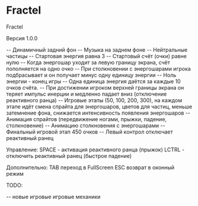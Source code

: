 # Fractel
Fractel

Версия 1.0.0

-- Динамичный задний фон
-- Музыка на заднем фоне
-- Нейтральные частицы
-- Стартовая энергия равна 3
-- Стартовый счёт (очки) равне нулю
-- Когда энергошар уходит за левую границу экрана, счёт пополняется на одно очко
-- При столкновении с энергошарами игрока подбрасывает и он получает минус одну единицу энергии
-- Ноль энергии - конец игры
-- Одна единица энергия даётся за каждые 10 очков счёта.
-- При достижении игроком верхней границы экрана он теряет импульс инерции и медленно падает вниз (отключение реактивного ранца)
-- Игровые этапы (50, 100, 200, 300), на каждом этапе идёт смена спрайта для энергошаров, цветов для частиц, меньше затемнение фона, снижается интенсивность появления энергошаров
-- Анимация спрайтов (передвижение ногами, прыжки, падение, столкновение)
-- Анимацию столкновения с энергошарами
-- Финальный игровой этап 450 очков
-- Левый контрол отключает реактивный ранец

Управление:
SPACE - активация реактивного ранца (прыжок)
LCTRL - отключить реактивный ранец (быстрое падение)

Дополнительно:
TAB переход в FullScreen
ESC возврат в оконный режим


TODO:

-- новые игровые игровые механики
